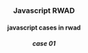 <h3 align="center">
Javascript RWAD
</h3>

<h4 align="center">
javascript cases in rwad
</h4>

<h5 align="center">
case 01
</h5>
